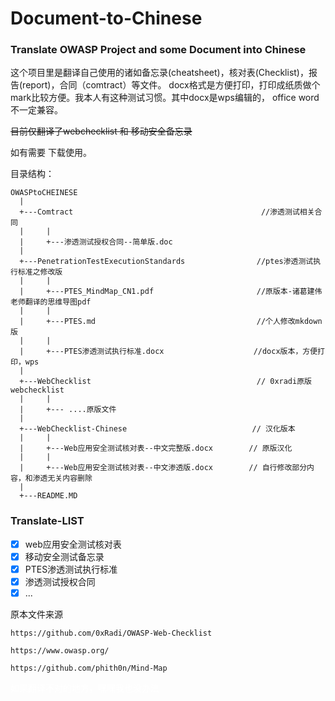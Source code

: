 # Document-to-Chinese
### Translate OWASP Project and some Document into Chinese

这个项目里是翻译自己使用的诸如备忘录(cheatsheet)，核对表(Checklist)，报告(report)，合同（comtract）等文件。
docx格式是方便打印，打印成纸质做个mark比较方便。我本人有这种测试习惯。其中docx是wps编辑的，
office word不一定兼容。

<del>目前仅翻译了webchecklist 和 移动安全备忘录</del>

如有需要 下载使用。

目录结构：

```
OWASPtoCHEINESE
  |
  +---Comtract                                          //渗透测试相关合同
  |     |
  |     +---渗透测试授权合同--简单版.doc
  |
  +---PenetrationTestExecutionStandards                //ptes渗透测试执行标准之修改版
  |     |
  |     +---PTES_MindMap_CN1.pdf                       //原版本-诸葛建伟老师翻译的思维导图pdf
  |     |
  |     +---PTES.md                                    //个人修改mkdown版
  |     |
  |     +---PTES渗透测试执行标准.docx                    //docx版本，方便打印，wps
  |
  +---WebChecklist                                     // 0xradi原版webchecklist
  |     |
  |     +--- ....原版文件
  |
  +---WebChecklist-Chinese                            // 汉化版本
  |     |
  |     +---Web应用安全测试核对表--中文完整版.docx        // 原版汉化
  |     |
  |     +---Web应用安全测试核对表--中文渗透版.docx        // 自行修改部分内容，和渗透无关内容删除
  |
  +---README.MD
```

### Translate-LIST
* [x] web应用安全测试核对表
* [x] 移动安全测试备忘录
* [x] PTES渗透测试执行标准
* [x] 渗透测试授权合同
* [x] ...

原本文件来源

`https://github.com/0xRadi/OWASP-Web-Checklist`

`https://www.owasp.org/`

`https://github.com/phith0n/Mind-Map`

<font color = white>如果翻译不对的地方，嘿嘿我也没办法</font>
